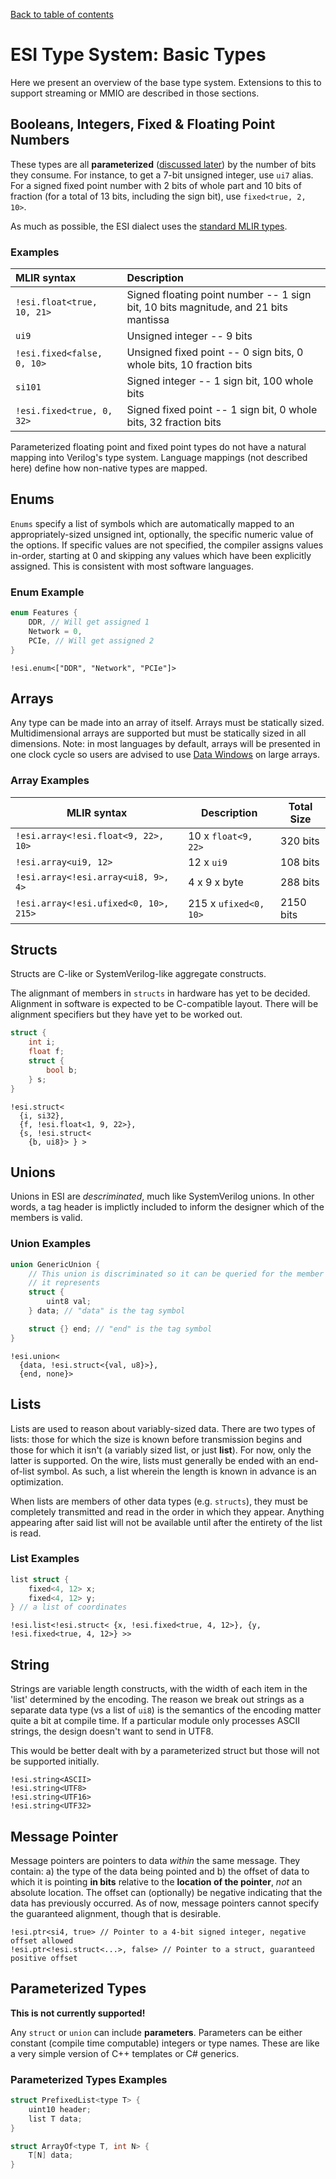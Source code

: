 [Back to table of contents](index.md#Table-of-contents)

# ESI Type System: Basic Types

Here we present an overview of the base type system. Extensions to this to
support streaming or MMIO are described in those sections.

## Booleans, Integers, Fixed & Floating Point Numbers

These types are all **parameterized** ([discussed
later](#parameterized-types)) by the number of bits they consume. For
instance, to get a 7-bit unsigned integer, use `ui7` alias. For a signed
fixed point number with 2 bits of whole part and 10 bits of fraction (for a
total of 13 bits, including the sign bit), use `fixed<true, 2, 10>`.

As much as possible, the ESI dialect uses the [standard MLIR
types](https://mlir.llvm.org/docs/LangRef/#standard-types).

### Examples

| MLIR syntax | Description |
| :--- | :--- |
| `!esi.float<true, 10, 21>` | Signed floating point number -- 1 sign bit, 10 bits magnitude, and 21 bits mantissa |
| `ui9` | Unsigned integer -- 9 bits |
| `!esi.fixed<false, 0, 10>` | Unsigned fixed point -- 0 sign bits, 0 whole bits, 10 fraction bits |
| `si101` | Signed integer -- 1 sign bit, 100 whole bits |
| `!esi.fixed<true, 0, 32>` | Signed fixed point -- 1 sign bit, 0 whole bits, 32 fraction bits |

Parameterized floating point and fixed point types do not have a natural
mapping into Verilog's type system. Language mappings (not described here)
define how non-native types are mapped.

## Enums

`Enums` specify a list of symbols which are automatically mapped to an
appropriately-sized unsigned int, optionally, the specific numeric value of
the options. If specific values are not specified, the compiler assigns
values in-order, starting at 0 and skipping any values which have been
explicitly assigned. This is consistent with most software languages.

### Enum Example

```c++
enum Features {
    DDR, // Will get assigned 1
    Network = 0,
    PCIe, // Will get assigned 2
}
```

```mlir
!esi.enum<["DDR", "Network", "PCIe"]>
```

## Arrays

Any type can be made into an array of itself. Arrays must be statically
sized. Multidimensional arrays are supported but must be statically
sized in all dimensions. Note: in most languages by default, arrays will
be presented in one clock cycle so users are advised to use [Data
Windows](streaming.md#data-windows) on large arrays.

### Array Examples

| MLIR syntax | Description | Total Size |
| - | - | - |
| `!esi.array<!esi.float<9, 22>, 10>` | 10 x `float<9, 22>` | 320 bits |
| `!esi.array<ui9, 12>` | 12 x `ui9` | 108 bits |
| `!esi.array<!esi.array<ui8, 9>, 4>` | 4 x 9 x byte | 288 bits |
| `!esi.array<!esi.ufixed<0, 10>, 215>` | 215 x `ufixed<0, 10>` | 2150 bits |

## Structs

Structs are C-like or SystemVerilog-like aggregate constructs.

The alignmant of members in `structs` in hardware has yet to be decided.
Alignment in software is expected to be C-compatible layout. There will be
alignment specifiers but they have yet to be worked out.

```c++
struct {
    int i;
    float f;
    struct {
        bool b;
    } s;
}
```

```mlir
!esi.struct<
  {i, si32},
  {f, !esi.float<1, 9, 22>},
  {s, !esi.struct<
    {b, ui8}> } >
```

## Unions

Unions in ESI are _descriminated_, much like SystemVerilog unions. In other
words, a tag header is implictly included to inform the designer which of the
members is valid.

### Union Examples

```c++
union GenericUnion {
    // This union is discriminated so it can be queried for the member
    // it represents
    struct {
        uint8 val;
    } data; // "data" is the tag symbol

    struct {} end; // "end" is the tag symbol
}
```

```mlir
!esi.union<
  {data, !esi.struct<{val, u8}>},
  {end, none}>
```

## Lists

Lists are used to reason about variably-sized data. There are two types of
lists: those for which the size is known before transmission begins and those
for which it isn't (a variably sized list, or just **list**). For now, only
the latter is supported. On the wire, lists must generally be ended with an
end-of-list symbol. As such, a list wherein the length is known in advance is
an optimization.

When lists are members of other data types (e.g. `structs`), they must be
completely transmitted and read in the order in which they appear. Anything
appearing after said list will not be available until after the entirety of
the list is read.

### List Examples

```c++
list struct {
    fixed<4, 12> x;
    fixed<4, 12> y;
} // a list of coordinates
```

```mlir
!esi.list<!esi.struct< {x, !esi.fixed<true, 4, 12>}, {y, !esi.fixed<true, 4, 12>} >>
```

## String

Strings are variable length constructs, with the width of each item in the
'list' determined by the encoding. The reason we break out strings as a
separate data type (vs a list of `ui8`) is the semantics of the encoding
matter quite a bit at compile time. If a particular module only processes
ASCII strings, the design doesn't want to send in UTF8.

This would be better dealt with by a parameterized struct but those will not
be supported initially.

```mlir
!esi.string<ASCII>
!esi.string<UTF8>
!esi.string<UTF16>
!esi.string<UTF32>
```

## Message Pointer

Message pointers are pointers to data _within_ the same message. They
contain: a) the type of the data being pointed and b) the offset of data to
which it is pointing **in bits** relative to the **location of the pointer**,
*not* an absolute location. The offset can (optionally) be negative
indicating that the data has previously occurred. As of now, message pointers
cannot specify the guaranteed alignment, though that is desirable.

```mlir
!esi.ptr<si4, true> // Pointer to a 4-bit signed integer, negative offset allowed
!esi.ptr<!esi.struct<...>, false> // Pointer to a struct, guaranteed positive offset
```

## Parameterized Types

**This is not currently supported!**

Any `struct` or `union` can include **parameters**. Parameters can be either
constant (compile time computable) integers or type names. These are like a
very simple version of C++ templates or C\# generics.

### Parameterized Types Examples

```c++
struct PrefixedList<type T> {
    uint10 header;
    list T data;
}
```

```c++
struct ArrayOf<type T, int N> {
    T[N] data;
}
```
